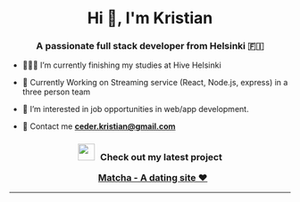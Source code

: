 <h1 align="center">Hi 👋,  I'm Kristian</h1>
<h3 align="center">A passionate full stack developer from Helsinki 🇫🇮</h3>

- 👨🏽‍💻 I’m currently finishing my studies at Hive Helsinki

- 🌱 Currently Working on Streaming service (React, Node.js, express) in a three
     person team

- 🤝 I’m interested in job opportunities in web/app development.

- 💬 Contact me **ceder.kristian@gmail.com**

<h3 align="center" > <img src="https://media.giphy.com/media/iY8CRBdQXODJSCERIr/giphy.gif" width="30" height="30" style="margin-right: 10px;">Check out my latest project

<p align="center">

 <div align="center"  class="icons-social" style="margin-left: 10px;">
 <a href="https://github.com/kceder/Matcha">Matcha - A dating site ❤️</a>
      </div>

</p>
</h3>

---
